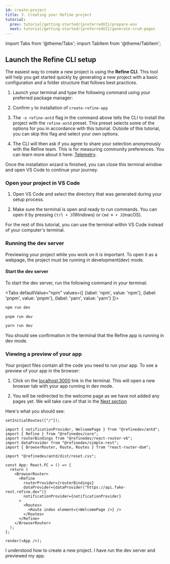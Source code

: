 ```yaml
---
id: create-project
title: 3. Creating your Refine project
tutorial:
  prev: tutorial/getting-started/{preferredUI}/prepare-env
  next: tutorial/getting-started/{preferredUI}/generate-crud-pages
---
```


import Tabs from '@theme/Tabs';
import TabItem from '@theme/TabItem';

## Launch the Refine CLI setup

The easiest way to create a new project is using the **Refine CLI**. This tool will help you get started quickly by generating a new project with a basic configuration and a folder structure that follows best practices.

1. Launch your terminal and type the following command using your preferred package manager:

   <CreateRefineAppCommand args="-o refine-antd tutorial" />

2. Confirm `y` to installation of `create-refine-app`

3. The `-o refine-antd` flag in the command above tells the CLI to install the project with the `refine-antd` preset. This preset selects some of the options for you in accordance with this tutorial. Outside of this tutorial, you can skip this flag and select your own options.

4. The CLI will then ask if you agree to share your selection anonymously with the Refine team. This is for measuring community preferences. You can learn more about it here: [Telemetry](/docs/further-readings/telemetry/).

Once the installation wizard is finished, you can close this terminal window and open VS Code to continue your journey.

### Open your project in VS Code

1. Open VS Code and select the directory that was generated during your setup process.

2. Make sure the terminal is open and ready to run commands. You can open it by pressing `Ctrl + J`(Windows) or `Cmd ⌘ + J`(macOS).

For the rest of this tutorial, you can use the terminal within VS Code instead of your computer's terminal.

### Running the dev server

Previewing your project while you work on it is important. To open it as a webpage, the project must be running in development(dev) mode.

<h4>Start the dev server</h4>

To start the dev server, run the following command in your terminal:

<Tabs
defaultValue="npm"
values={[ {label: 'npm', value: 'npm'}, {label: 'pnpm', value: 'pnpm'}, {label: 'yarn', value: 'yarn'} ]}>

<TabItem value="npm">

```bash
npm run dev
```

</TabItem>

<TabItem value="pnpm">

```bash
pnpm run dev
```

</TabItem>

<TabItem value="yarn">

```bash
yarn run dev
```

</TabItem>

</Tabs>

You should see confirmation in the terminal that the Refine app is running in dev mode.

### Viewing a preview of your app

Your project files contain all the code you need to run your app. To see a preview of your app in the browser:

1. Click on the <a href="http://localhost:3000" rel="noopener noreferrer nofollow">localhost:3000</a> link in the terminal. This will open a new browser tab with your app running in dev mode.

2. You will be redirected to the welcome page as we have not added any pages yet. We will take care of that in the [Next section](/docs/tutorial/getting-started/antd/generate-crud-pages)

Here's what you should see:

```tsx live previewOnly previewHeight=450px url=http://localhost:3000
setInitialRoutes(["/"]);

import { notificationProvider, WelcomePage } from "@refinedev/antd";
import { Refine } from "@refinedev/core";
import routerBindings from "@refinedev/react-router-v6";
import dataProvider from "@refinedev/simple-rest";
import { BrowserRouter, Route, Routes } from "react-router-dom";

import "@refinedev/antd/dist/reset.css";

const App: React.FC = () => {
  return (
    <BrowserRouter>
      <Refine
        routerProvider={routerBindings}
        dataProvider={dataProvider("https://api.fake-rest.refine.dev")}
        notificationProvider={notificationProvider}
      >
        <Routes>
          <Route index element={<WelcomePage />} />
        </Routes>
      </Refine>
    </BrowserRouter>
  );
};

render(<App />);
```

<Checklist>

<ChecklistItem id="getting-started-antd">
I understood how to create a new project.
</ChecklistItem>
<ChecklistItem id="getting-started-antd-2">
I have run the dev server and previewed my app.
</ChecklistItem>

</Checklist>

